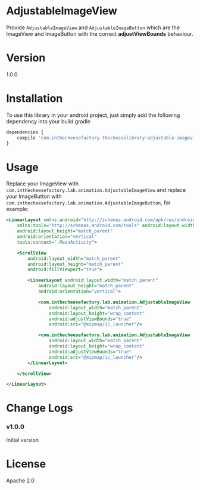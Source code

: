 # AdjustableImageView

Provide `AdjustableImageView` and `AdjustableImageButton` which are the ImageView and ImageButton with the correct **adjustViewBounds** behaviour.

# Version

1.0.0

# Installation

To use this library in your android project, just simply add the following dependency into your build.gradle

```sh
dependencies {
    compile 'com.inthecheesefactory.thecheeselibrary:adjustable-imageview:1.0.0'
}
```

# Usage

Replace your ImageView with `com.inthecheesefactory.lab.animation.AdjustableImageView` and replace your ImageButton with `com.inthecheesefactory.lab.animation.AdjustableImageButton`, for example:

```xml
<LinearLayout xmlns:android="http://schemas.android.com/apk/res/android"
    xmlns:tools="http://schemas.android.com/tools" android:layout_width="match_parent"
    android:layout_height="match_parent"
    android:orientation="vertical"
    tools:context=".MainActivity">

    <ScrollView
        android:layout_width="match_parent"
        android:layout_height="match_parent"
        android:fillViewport="true">

        <LinearLayout android:layout_width="match_parent"
            android:layout_height="match_parent"
            android:orientation="vertical">

            <com.inthecheesefactory.lab.animation.AdjustableImageView
                android:layout_width="match_parent"
                android:layout_height="wrap_content"
                android:adjustViewBounds="true"
                android:src="@mipmap/ic_launcher"/>

            <com.inthecheesefactory.lab.animation.AdjustableImageView
                android:layout_width="match_parent"
                android:layout_height="wrap_content"
                android:adjustViewBounds="true"
                android:src="@mipmap/ic_launcher"/>
        </LinearLayout>

    </ScrollView>

</LinearLayout>
```

# Change Logs

### v1.0.0

Initial version

# License
Apache 2.0
